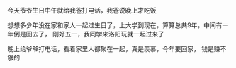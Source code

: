 今天爷爷生日中午就给我爸打电话，我爸说晚上才吃饭

想想多少年没在家和家人一起过生日了，上大学到现在，算算总共9年，中间有一年倒是回去了，
刚好五一，我同学来洛阳玩就一起过来了

晚上给爷爷打电话，看着家里人都聚在一起，真是羡慕，今年要回家，
钱是赚不够的
